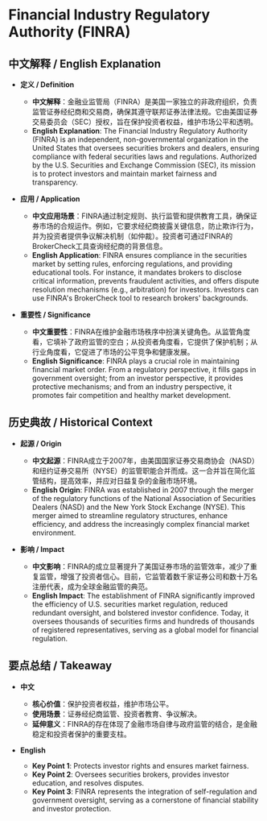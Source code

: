 # Financial Industry Regulatory Authority (FINRA)

## 中文解释 / English Explanation

* **定义 / Definition**  
  - **中文解释**：金融业监管局（FINRA）是美国一家独立的非政府组织，负责监管证券经纪商和交易商，确保其遵守联邦证券法律法规。它由美国证券交易委员会（SEC）授权，旨在保护投资者权益，维护市场公平和透明。  
  - **English Explanation**: The Financial Industry Regulatory Authority (FINRA) is an independent, non-governmental organization in the United States that oversees securities brokers and dealers, ensuring compliance with federal securities laws and regulations. Authorized by the U.S. Securities and Exchange Commission (SEC), its mission is to protect investors and maintain market fairness and transparency.

* **应用 / Application**  
  - **中文应用场景**：FINRA通过制定规则、执行监管和提供教育工具，确保证券市场的合规运作。例如，它要求经纪商披露关键信息，防止欺诈行为，并为投资者提供争议解决机制（如仲裁）。投资者可通过FINRA的BrokerCheck工具查询经纪商的背景信息。  
  - **English Application**: FINRA ensures compliance in the securities market by setting rules, enforcing regulations, and providing educational tools. For instance, it mandates brokers to disclose critical information, prevents fraudulent activities, and offers dispute resolution mechanisms (e.g., arbitration) for investors. Investors can use FINRA's BrokerCheck tool to research brokers' backgrounds.

* **重要性 / Significance**  
  - **中文重要性**：FINRA在维护金融市场秩序中扮演关键角色。从监管角度看，它填补了政府监管的空白；从投资者角度看，它提供了保护机制；从行业角度看，它促进了市场的公平竞争和健康发展。  
  - **English Significance**: FINRA plays a crucial role in maintaining financial market order. From a regulatory perspective, it fills gaps in government oversight; from an investor perspective, it provides protective mechanisms; and from an industry perspective, it promotes fair competition and healthy market development.

## 历史典故 / Historical Context

* **起源 / Origin**  
  - **中文起源**：FINRA成立于2007年，由美国国家证券交易商协会（NASD）和纽约证券交易所（NYSE）的监管职能合并而成。这一合并旨在简化监管结构，提高效率，并应对日益复杂的金融市场环境。  
  - **English Origin**: FINRA was established in 2007 through the merger of the regulatory functions of the National Association of Securities Dealers (NASD) and the New York Stock Exchange (NYSE). This merger aimed to streamline regulatory structures, enhance efficiency, and address the increasingly complex financial market environment.

* **影响 / Impact**  
  - **中文影响**：FINRA的成立显著提升了美国证券市场的监管效率，减少了重复监管，增强了投资者信心。目前，它监管着数千家证券公司和数十万名注册代表，成为全球金融监管的典范。  
  - **English Impact**: The establishment of FINRA significantly improved the efficiency of U.S. securities market regulation, reduced redundant oversight, and bolstered investor confidence. Today, it oversees thousands of securities firms and hundreds of thousands of registered representatives, serving as a global model for financial regulation.

## 要点总结 / Takeaway

* **中文**  
  - **核心价值**：保护投资者权益，维护市场公平。  
  - **使用场景**：证券经纪商监管、投资者教育、争议解决。  
  - **延伸意义**：FINRA的存在体现了金融市场自律与政府监管的结合，是金融稳定和投资者保护的重要支柱。

* **English**  
  - **Key Point 1**: Protects investor rights and ensures market fairness.  
  - **Key Point 2**: Oversees securities brokers, provides investor education, and resolves disputes.  
  - **Key Point 3**: FINRA represents the integration of self-regulation and government oversight, serving as a cornerstone of financial stability and investor protection.